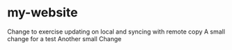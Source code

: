 # my-website
Change to exercise updating on local and syncing with remote copy
A small change for a test
Another small Change